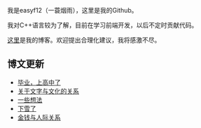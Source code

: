 我是easyf12（一蓑烟雨），这里是我的Github。

我对C++语言较为了解，目前在学习前端开发，以后不定时贡献代码。

[这里](https://easyf12.top)是我的博客。欢迎提出合理化建议，我将感激不尽。

## 博文更新
<!-- BLOG-POST-LIST:START -->
- [毕业，上高中了](https://easyf12.top/posts/11465d79/)
- [关于文字与文化的关系](https://easyf12.top/posts/6286e655/)
- [一些想法](https://easyf12.top/posts/2556b57a/)
- [下雪了](https://easyf12.top/posts/f800a22/)
- [金钱与人际关系](https://easyf12.top/posts/6e61e3e2/)
<!-- BLOG-POST-LIST:END -->
